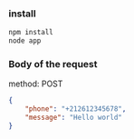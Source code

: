
### install
```bash
npm install
node app
```

### Body of the request
method: POST

```json
{
	"phone": "+212612345678",
	"message": "Hello world"
}
```
